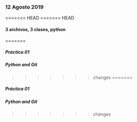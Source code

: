 ### 12 Agosto 2019
<<<<<<< HEAD
<<<<<<< HEAD
#### 3 archivos, 3 clases, python
=======
##### Práctica 01
##### Python and Git
>>>>>>> changes
=======
##### Práctica 01
##### Python and Git
>>>>>>> changes

